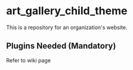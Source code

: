 # art_gallery_child_theme
This is a repository for an organization's website.

## Plugins Needed (Mandatory)
Refer to wiki page
